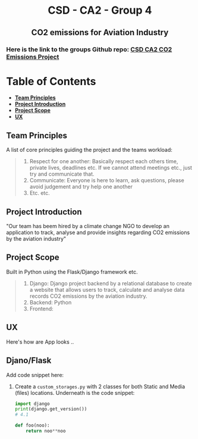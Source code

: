 <h1 align="center"">CSD - CA2 - Group 4

<h2 align="center">CO2 emissions for Aviation Industry </h2>


### **Here is the link to the groups Github repo:** **[CSD CA2 CO2 Emissions Project](https://github.com/NeiloErnesto89/CA2_CO2_EM)** 


# **Table of Contents**

- [**Team Principles**](#team-principles)
- [**Project Introduction**](#project-introduction)
- [**Project Scope**](#project-scope) 
- [**UX**](#ux)


## **Team Principles**

A list of core principles guiding the project and the teams workload:

> 1.	Respect for one another: Basically respect each others time, private lives, deadlines etc. If we cannot attend meetings etc., just try and communicate that. 
> 2.	Communicate: Everyone is here to learn, ask questions, please avoid judgement and try help one another
> 3.    Etc. etc.


## **Project Introduction** 

"Our team has beem hired by a climate change NGO to develop an application to track, analyse and provide insights regarding CO2 emissions by the aviation industry"


## **Project Scope**

Built in Python using the Flask/Django framework etc.


> 1.	Django:  Django project backend by a relational database to create a website that allows users to track, calculate and analyse data records CO2 emissions by the aviation industry.
> 2.	Backend: Python
> 3.    Frontend: 

## **UX** 

Here's how are App looks ..

## **Djano/Flask**

Add code snippet here:

1. Create a `custom_storages.py` with 2 classes for both Static and Media (files) locations. Underneath is the code snippet:

    ```python
    import django
    print(django.get_version())
    # 4.1

    def foo(noo):
        return noo**noo

    ```


